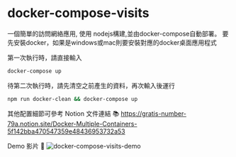 # docker-compose-visits

一個簡單的訪問網絡應用, 使用 nodejs構建,並由docker-compose自動部署。
要先安裝docker，如果是windows或mac則要安裝對應的docker桌面應用程式

第一次執行時，請直接輸入
```bash
docker-compose up
```

待第二次執行時，請先清空之前產生的資料，再次輸入後運行
```bash
npm run docker-clean && docker-compose up
```

其他配置細節可參考 Notion 文件連結 📚 https://gratis-number-79a.notion.site/Docker-Multiple-Containers-5f142bba470547359e48436953732a53

Demo 影片 👀
![docker-compose-visits-demo](https://user-images.githubusercontent.com/64550861/194639482-b5545ee1-0538-4e5e-8a77-9a3283985fff.gif)
